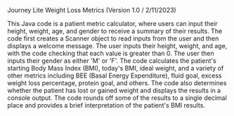 Journey Lite Weight Loss Metrics (Version 1.0 / 2/11/2023)

This Java code is a patient metric calculator, where users can input their height, weight, age, and gender to receive a summary of their results. The code first creates a Scanner object to read inputs from the user and then displays a welcome message. The user inputs their height, weight, and age, with the code checking that each value is greater than 0. The user then inputs their gender as either 'M' or 'F'. The code calculates the patient's starting Body Mass Index (BMI), today's BMI, ideal weight, and a variety of other metrics including BEE (Basal Energy Expenditure), fluid goal, excess weight loss percentage, protein goal, and others. The code also determines whether the patient has lost or gained weight and displays the results in a console output. The code rounds off some of the results to a single decimal place and provides a brief interpretation of the patient's BMI results.
